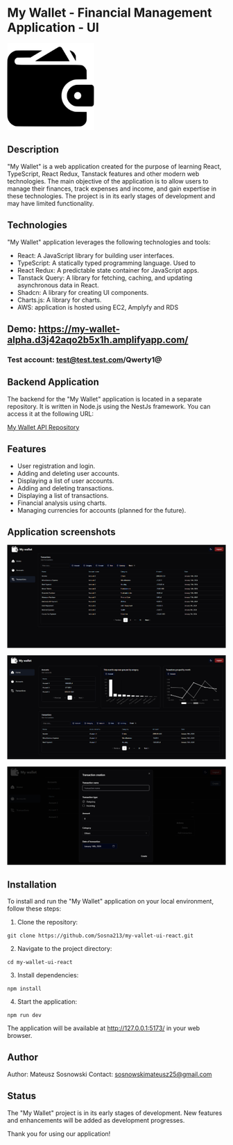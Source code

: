 # My Wallet - Financial Management Application - UI

<img src="./public/assets/logo.svg" width="200">

## Description

"My Wallet" is a web application created for the purpose of learning React, TypeScript, React Redux, Tanstack features and other modern web technologies. The main objective of the application is to allow users to manage their finances, track expenses and income, and gain expertise in these technologies. The project is in its early stages of development and may have limited functionality.

## Technologies

"My Wallet" application leverages the following technologies and tools:

* React: A JavaScript library for building user interfaces.
* TypeScript: A statically typed programming language. Used to 
* React Redux: A predictable state container for JavaScript apps.
* Tanstack Query: A library for fetching, caching, and updating asynchronous data in React.
* Shadcn: A library for creating UI components.
* Charts.js: A library for charts.
* AWS: application is hosted using EC2, Amplyfy and RDS

## Demo: https://my-wallet-alpha.d3j42aqo2b5x1h.amplifyapp.com/
### Test account: test@test.test.com/Qwerty1@

## Backend Application

The backend for the "My Wallet" application is located in a separate repository. It is written in Node.js using the NestJs framework. You can access it at the following URL:

[My Wallet API Repository](https://github.com/Sosna213/MyWalletApi)

## Features

* User registration and login.
* Adding and deleting user accounts.
* Displaying a list of user accounts.
* Adding and deleting transactions.
* Displaying a list of transactions.
* Financial analysis using charts.
* Managing currencies for accounts (planned for the future).

## Application screenshots

![AppPreview1.png](./public/redme-screenshots/Transactions.png)

![AppPreview2.png](./public/redme-screenshots/HomeDashboard.png)

![AppPreview2.png](./public/redme-screenshots/CreateTransaction.png)

## Installation

To install and run the "My Wallet" application on your local environment, follow these steps:

1. Clone the repository:

```
git clone https://github.com/Sosna213/my-vallet-ui-react.git
```
2. Navigate to the project directory:
```
cd my-wallet-ui-react
```
3. Install dependencies:
```
npm install
```
4. Start the application:
```
npm run dev
```
The application will be available at http://127.0.0.1:5173/ in your web browser.

## Author

Author: Mateusz Sosnowski
Contact: sosnowskimateusz25@gmail.com

## Status

The "My Wallet" project is in its early stages of development. New features and enhancements will be added as development progresses.

Thank you for using our application!  
